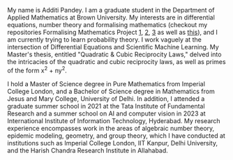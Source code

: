 <p>My name is Additi Pandey. I am a graduate student in the Department of Applied Mathematics at Brown University. My interests are in differential equations, number theory and formalising mathematics (checkout my repositories Formalising Mathematics Project <a href="https://github.com/cyclotomicextension/Formalising-Mathematics-Project-1">1</a>, <a href="https://github.com/cyclotomicextension/Formalising-Mathematics-Project-2">2</a>, <a href="https://github.com/cyclotomicextension/Formalising-Mathematics-Project-3">3</a> as well as <a href="https://xenaproject.wordpress.com/2022/07/29/teaching-formalisation-to-mathematics-undergraduates/">this</a>), and I am currently trying to learn probability theory. I work vaguely at the intersection of Differential Equations and Scientific Machine Learning. My Master's thesis, entitled "Quadratic & Cubic Reciprocity Laws," delved into the intricacies of the quadratic and cubic reciprocity laws, as well as primes of the form x<sup>2</sup> + ny<sup>2</sup>.<p>

<p>I hold a Master of Science degree in Pure Mathematics from Imperial College London, and a Bachelor of Science degree in Mathematics from Jesus and Mary College, University of Delhi. In addition, I attended a graduate summer school in 2021 at the Tata Institute of Fundamental Research and a summer school on AI and computer vision in 2023 at International Institute of Information Technology, Hyderabad. My research experience encompasses work in the areas of algebraic number theory, epidemic modeling, geometry, and group theory, which I have conducted at institutions such as Imperial College London, IIT Kanpur, Delhi University, and the Harish Chandra Research Institute in Allahabad.<p>
<!-- 
<p>This website features my resume, links to my blog, and a selection of projects that I have undertaken in order to explore my diverse interests. If you share any of these interests, I invite you to visit my blog, where I occasionally offer reflections and insights on my academic experiences, as well as provide guidance on the application process for internships. These can be accessed <a href="http://cyclot0micextension.wordpress.com/">here!</a>. Moreover, if you enjoy mathematics and physics related videos, you can check out my <a href="https://www.youtube.com/@CyclotomicExposition">youtube channel</a>.<p> -->
